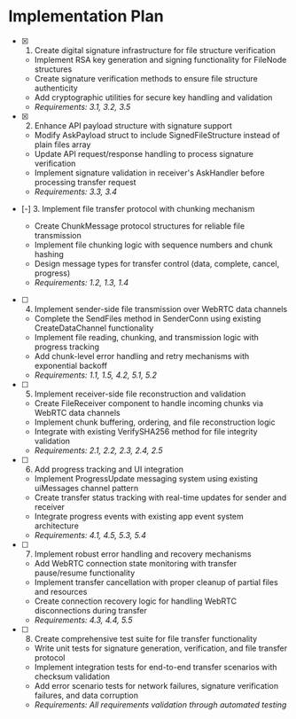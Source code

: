 # Implementation Plan

- [x] 1. Create digital signature infrastructure for file structure verification





  - Implement RSA key generation and signing functionality for FileNode structures
  - Create signature verification methods to ensure file structure authenticity
  - Add cryptographic utilities for secure key handling and validation
  - _Requirements: 3.1, 3.2, 3.5_

- [x] 2. Enhance API payload structure with signature support




  - Modify AskPayload struct to include SignedFileStructure instead of plain files array
  - Update API request/response handling to process signature verification
  - Implement signature validation in receiver's AskHandler before processing transfer request
  - _Requirements: 3.3, 3.4_

- [-] 3. Implement file transfer protocol with chunking mechanism

  - Create ChunkMessage protocol structures for reliable file transmission
  - Implement file chunking logic with sequence numbers and chunk hashing
  - Design message types for transfer control (data, complete, cancel, progress)
  - _Requirements: 1.2, 1.3, 1.4_

- [ ] 4. Implement sender-side file transmission over WebRTC data channels
  - Complete the SendFiles method in SenderConn using existing CreateDataChannel functionality
  - Implement file reading, chunking, and transmission logic with progress tracking
  - Add chunk-level error handling and retry mechanisms with exponential backoff
  - _Requirements: 1.1, 1.5, 4.2, 5.1, 5.2_

- [ ] 5. Implement receiver-side file reconstruction and validation
  - Create FileReceiver component to handle incoming chunks via WebRTC data channels
  - Implement chunk buffering, ordering, and file reconstruction logic
  - Integrate with existing VerifySHA256 method for file integrity validation
  - _Requirements: 2.1, 2.2, 2.3, 2.4, 2.5_

- [ ] 6. Add progress tracking and UI integration
  - Implement ProgressUpdate messaging system using existing uiMessages channel pattern
  - Create transfer status tracking with real-time updates for sender and receiver
  - Integrate progress events with existing app event system architecture
  - _Requirements: 4.1, 4.5, 5.3, 5.4_

- [ ] 7. Implement robust error handling and recovery mechanisms
  - Add WebRTC connection state monitoring with transfer pause/resume functionality
  - Implement transfer cancellation with proper cleanup of partial files and resources
  - Create connection recovery logic for handling WebRTC disconnections during transfer
  - _Requirements: 4.3, 4.4, 5.5_

- [ ] 8. Create comprehensive test suite for file transfer functionality
  - Write unit tests for signature generation, verification, and file transfer protocol
  - Implement integration tests for end-to-end transfer scenarios with checksum validation
  - Add error scenario tests for network failures, signature verification failures, and data corruption
  - _Requirements: All requirements validation through automated testing_